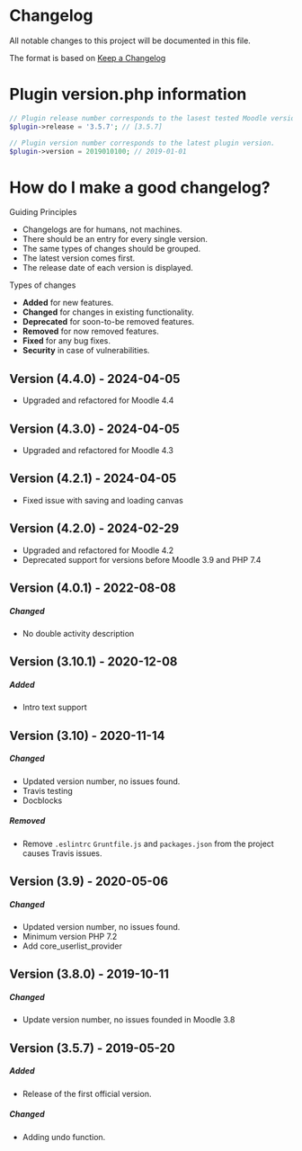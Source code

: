 # Changelog
All notable changes to this project will be documented in this file.

The format is based on [Keep a Changelog](https://keepachangelog.com/en/1.0.0/)

# Plugin version.php information
```php
// Plugin release number corresponds to the lasest tested Moodle version in which the plugin has been tested.
$plugin->release = '3.5.7'; // [3.5.7]

// Plugin version number corresponds to the latest plugin version.
$plugin->version = 2019010100; // 2019-01-01
```

# How do I make a good changelog?
Guiding Principles
* Changelogs are for humans, not machines.
* There should be an entry for every single version.
* The same types of changes should be grouped.
* The latest version comes first.
* The release date of each version is displayed.

Types of changes
* **Added** for new features.
* **Changed** for changes in existing functionality.
* **Deprecated** for soon-to-be removed features.
* **Removed** for now removed features.
* **Fixed** for any bug fixes.
* **Security** in case of vulnerabilities.

## Version (4.4.0) - 2024-04-05
- Upgraded and refactored for Moodle 4.4

## Version (4.3.0) - 2024-04-05
- Upgraded and refactored for Moodle 4.3

## Version (4.2.1) - 2024-04-05
- Fixed issue with saving and loading canvas

## Version (4.2.0) - 2024-02-29
- Upgraded and refactored for Moodle 4.2
- Deprecated support for versions before Moodle 3.9 and PHP 7.4

## Version (4.0.1) - 2022-08-08
##### Changed
- No double activity description 

## Version (3.10.1) - 2020-12-08

##### Added
- Intro text support

## Version (3.10) - 2020-11-14

##### Changed
- Updated version number, no issues found.
- Travis testing 
- Docblocks

##### Removed
- Remove `.eslintrc` `Gruntfile.js` and `packages.json` from the project causes Travis issues.

## Version (3.9) - 2020-05-06

##### Changed
- Updated version number, no issues found.
- Minimum version PHP 7.2
- Add core_userlist_provider

## Version (3.8.0) - 2019-10-11
##### Changed
- Update version number, no issues founded in Moodle 3.8


## Version (3.5.7) - 2019-05-20
##### Added
- Release of the first official version.

##### Changed
- Adding undo function.
